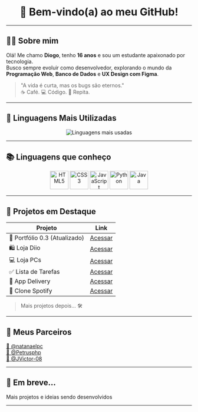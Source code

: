 <h1 align="center">👋 Bem-vindo(a) ao meu GitHub!</h1>

---

## 🧑‍💻 Sobre mim

Olá! Me chamo **Diogo**, tenho **16 anos** e sou um estudante apaixonado por tecnologia.  
Busco sempre evoluir como desenvolvedor, explorando o mundo da **Programação Web**, **Banco de Dados** e **UX Design com Figma**.

> "A vida é curta, mas os bugs são eternos."  
> ☕ Café. 💻 Código. 🔁 Repita.

---

## 🚀 Linguagens Mais Utilizadas

<p align="center">
  <img src="https://github-readme-stats.vercel.app/api/top-langs/?username=1DiogoRG&layout=compact&theme=radical" alt="Linguagens mais usadas">
</p>

---

## 📚 Linguagens que conheço

<p align="center">
  <img src="https://cdn.jsdelivr.net/gh/devicons/devicon/icons/html5/html5-original.svg" title="HTML5" alt="HTML5" width="50" />
  <img src="https://cdn.jsdelivr.net/gh/devicons/devicon/icons/css3/css3-original.svg" title="CSS3" alt="CSS3" width="50" />
  <img src="https://cdn.jsdelivr.net/gh/devicons/devicon/icons/javascript/javascript-original.svg" title="JavaScript" alt="JavaScript" width="50" />
  <img src="https://cdn.jsdelivr.net/gh/devicons/devicon/icons/python/python-original.svg" title="Python" alt="Python" width="50" />
  <img src="https://cdn.jsdelivr.net/gh/devicons/devicon/icons/java/java-original.svg" title="Java" alt="Java" width="50" />
</p>

---

## 🌟 Projetos em Destaque

| Projeto | Link |
|--------|------|
| 💼 Portfólio 0.3 (Atualizado) | [Acessar](https://1diogorg.github.io/Portfolio-0.3/) |
| 🛍️ Loja Diio | [Acessar](https://1diogorg.github.io/Lojinha-0.2/) |
| 💻 Loja PCs | [Acessar](https://1diogorg.github.io/loja-PCs/) |
| ✅ Lista de Tarefas | [Acessar](https://1diogorg.github.io/Lista-Tarefas/) |
| 🍔 App Delivery | [Acessar](https://1diogorg.github.io/Projeto-Figma/) |
| 🎵 Clone Spotify | [Acessar](https://1diogorg.github.io/Clone-spotify/) |

> Mais projetos depois... 🛠️

---

## 🤝 Meus Parceiros

<p>
  <a href="https://github.com/natanaelpc">🍷 @natanaelpc</a><br>
  <a href="https://github.com/Petrusphp">🍷 @Petrusphp</a><br>
  <a href="https://github.com/JVictor-08">🍷 @JVictor-08</a>
</p>

---

## 📌 Em breve...

Mais projetos e ideias sendo desenvolvidos

---
